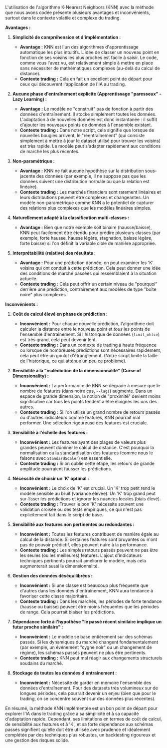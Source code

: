 L'utilisation de l'algorithme K-Nearest Neighbors (KNN) avec la méthode que nous avons codée présente plusieurs avantages et inconvénients, surtout dans le contexte volatile et complexe du trading.

**Avantages :**

1.  **Simplicité de compréhension et d'implémentation :**
    *   **Avantage :** KNN est l'un des algorithmes d'apprentissage automatique les plus intuitifs. L'idée de classer un nouveau point en fonction de ses voisins les plus proches est facile à saisir. Le code, comme vous l'avez vu, est relativement simple à mettre en place sans nécessiter de mathématiques complexes (au-delà du calcul de distance).
    *   **Contexte trading :** Cela en fait un excellent point de départ pour ceux qui découvrent l'application de l'IA au trading.

2.  **Aucune phase d'entraînement explicite (Apprentissage "paresseux" - Lazy Learning) :**
    *   **Avantage :** Le modèle ne "construit" pas de fonction à partir des données d'entraînement. Il stocke simplement toutes les données. L'adaptation à de nouvelles données est donc instantanée : il suffit d'ajouter les nouveaux points de données à l'ensemble existant.
    *   **Contexte trading :** Dans notre script, cela signifie que lorsque de nouvelles bougies arrivent, le "réentraînement" (qui consiste simplement à mettre à jour le dataset utilisé pour trouver les voisins) est très rapide. Le modèle peut s'adapter rapidement aux conditions de marché les plus récentes.

3.  **Non-paramétrique :**
    *   **Avantage :** KNN ne fait aucune hypothèse sur la distribution sous-jacente des données (par exemple, il ne suppose pas que les données suivent une distribution normale ou que la relation est linéaire).
    *   **Contexte trading :** Les marchés financiers sont rarement linéaires et leurs distributions peuvent être complexes et changeantes. Un modèle non-paramétrique comme KNN a le potentiel de capturer des relations plus complexes que les modèles linéaires simples.

4.  **Naturellement adapté à la classification multi-classes :**
    *   **Avantage :** Bien que notre exemple soit binaire (hausse/baisse), KNN peut facilement être étendu pour prédire plusieurs classes (par exemple, forte hausse, hausse légère, stagnation, baisse légère, forte baisse) si l'on définit la variable cible de manière appropriée.

5.  **Interprétabilité (relative) des résultats :**
    *   **Avantage :** Pour une prédiction donnée, on peut examiner les 'K' voisins qui ont conduit à cette prédiction. Cela peut donner une idée des conditions de marché passées qui ressemblaient à la situation actuelle.
    *   **Contexte trading :** Cela peut offrir un certain niveau de "pourquoi" derrière une prédiction, contrairement aux modèles de type "boîte noire" plus complexes.

**Inconvénients :**

1.  **Coût de calcul élevé en phase de prédiction :**
    *   **Inconvénient :** Pour chaque nouvelle prédiction, l'algorithme doit calculer la distance entre le nouveau point et *tous* les points de l'ensemble d'entraînement. Si l'historique de données (`limit_ohlcv`) est très grand, cela peut devenir lent.
    *   **Contexte trading :** Dans un contexte de trading à haute fréquence ou lorsque de nombreuses prédictions sont nécessaires rapidement, cela peut être un goulot d'étranglement. (Notre script limite la taille de l'historique, ce qui atténue un peu ce problème).

2.  **Sensibilité à la "malédiction de la dimensionnalité" (Curse of Dimensionality) :**
    *   **Inconvénient :** La performance de KNN se dégrade à mesure que le nombre de features (dans notre cas, `--lags`) augmente. Dans un espace de grande dimension, la notion de "proximité" devient moins significative car tous les points tendent à être éloignés les uns des autres.
    *   **Contexte trading :** Si l'on utilise un grand nombre de retours passés ou d'autres indicateurs comme features, KNN pourrait mal performer. Une sélection rigoureuse des features est cruciale.

3.  **Sensibilité à l'échelle des features :**
    *   **Inconvénient :** Les features ayant des plages de valeurs plus grandes peuvent dominer le calcul de distance. C'est pourquoi la normalisation ou la standardisation des features (comme nous le faisons avec `StandardScaler`) est essentielle.
    *   **Contexte trading :** Si on oublie cette étape, les retours de grande amplitude pourraient fausser les prédictions.

4.  **Nécessité de choisir un 'K' optimal :**
    *   **Inconvénient :** Le choix de 'K' est crucial. Un 'K' trop petit rend le modèle sensible au bruit (variance élevée). Un 'K' trop grand peut sur-lisser les prédictions et ignorer les nuances locales (biais élevé).
    *   **Contexte trading :** Trouver le bon 'K' nécessite souvent une validation croisée ou des tests empiriques, ce qui n'est pas explicitement fait dans le script de base.

5.  **Sensibilité aux features non pertinentes ou redondantes :**
    *   **Inconvénient :** Toutes les features contribuent de manière égale au calcul de la distance. Si certaines features sont bruyantes ou n'ont pas de pouvoir prédictif, elles peuvent nuire à la performance.
    *   **Contexte trading :** Les simples retours passés peuvent ne pas être les seules (ou les meilleures) features. L'ajout d'indicateurs techniques pertinents pourrait améliorer le modèle, mais cela augmenterait aussi la dimensionnalité.

6.  **Gestion des données déséquilibrées :**
    *   **Inconvénient :** Si une classe est beaucoup plus fréquente que d'autres dans les données d'entraînement, KNN aura tendance à favoriser cette classe majoritaire.
    *   **Contexte trading :** Dans les marchés, les périodes de forte tendance (hausse ou baisse) peuvent être moins fréquentes que les périodes de range. Cela pourrait biaiser les prédictions.

7.  **Dépendance forte à l'hypothèse "le passé récent similaire implique un futur proche similaire" :**
    *   **Inconvénient :** Le modèle se base entièrement sur des schémas passés. Si les dynamiques du marché changent fondamentalement (par exemple, un événement "cygne noir" ou un changement de régime), les schémas passés peuvent ne plus être pertinents.
    *   **Contexte trading :** KNN peut mal réagir aux changements structurels soudains du marché.

8.  **Stockage de toutes les données d'entraînement :**
    *   **Inconvénient :** Nécessite de garder en mémoire l'ensemble des données d'entraînement. Pour des datasets très volumineux sur de longues périodes, cela pourrait devenir un enjeu (bien que pour le trading, on se concentre souvent sur des données plus récentes).

En résumé, la méthode KNN implémentée est un bon point de départ pour explorer l'IA dans le trading grâce à sa simplicité et à sa capacité d'adaptation rapide. Cependant, ses limitations en termes de coût de calcul, de sensibilité aux features et à 'K', et sa forte dépendance aux schémas passés signifient qu'elle doit être utilisée avec prudence et idéalement complétée par des techniques plus robustes, un backtesting rigoureux et une gestion des risques solide.
